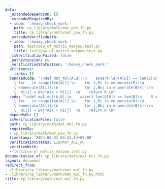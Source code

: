```yaml
---
data:
  _extendedDependsOn: []
  _extendedRequiredBy:
  - icon: ':heavy_check_mark:'
    path: cp_library/math/mat_pow_fn.py
    title: cp_library/math/mat_pow_fn.py
  _extendedVerifiedWith:
  - icon: ':heavy_check_mark:'
    path: test/pow_of_matrix_matpow.test.py
    title: test/pow_of_matrix_matpow.test.py
  _isVerificationFailed: false
  _pathExtension: py
  _verificationStatusIcon: ':heavy_check_mark:'
  attributes:
    links: []
  bundledCode: "\ndef mat_mul(A,B):\n    assert len(A[0]) == len(B)\n    R = [[0]*len(B[0])\
    \ for _ in range(len(A))] \n    for i,Ri in enumerate(R):\n        for k,Aik in\
    \ enumerate(A[i]):\n            for j,Bkj in enumerate(B[k]):\n              \
    \  Ri[j] = Bkj*Aik + Ri[j]  \n    return R \n"
  code: "\ndef mat_mul(A,B):\n    assert len(A[0]) == len(B)\n    R = [[0]*len(B[0])\
    \ for _ in range(len(A))] \n    for i,Ri in enumerate(R):\n        for k,Aik in\
    \ enumerate(A[i]):\n            for j,Bkj in enumerate(B[k]):\n              \
    \  Ri[j] = Bkj*Aik + Ri[j]  \n    return R \n"
  dependsOn: []
  isVerificationFile: false
  path: cp_library/math/mat_mul_fn.py
  requiredBy:
  - cp_library/math/mat_pow_fn.py
  timestamp: '2024-08-31 03:51:14+09:00'
  verificationStatus: LIBRARY_ALL_AC
  verifiedWith:
  - test/pow_of_matrix_matpow.test.py
documentation_of: cp_library/math/mat_mul_fn.py
layout: document
redirect_from:
- /library/cp_library/math/mat_mul_fn.py
- /library/cp_library/math/mat_mul_fn.py.html
title: cp_library/math/mat_mul_fn.py
---
```

